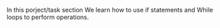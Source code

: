 In this porject/task section
We learn how to use if statements and While loops to perform
operations.
